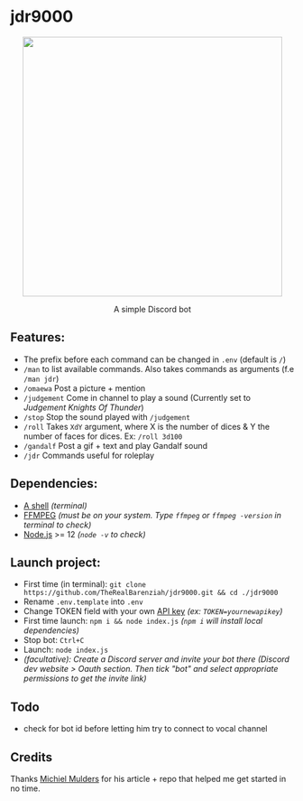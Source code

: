 # jdr9000  
<p align="center">
  <img width="460" height="460" src="https://i.ibb.co/FYBH6Xf/a-E2ebpp-460s.jpg">
</p>
<p align="center">
  A simple Discord bot
</p>

## Features:  
-  The prefix before each command can be changed in `.env` (default is `/`)  
-  `/man` to list available commands. Also takes commands as arguments (f.e `/man jdr`)  
-  `/omaewa` Post a picture + mention  
-  `/judgement` Come in channel to play a sound (Currently set to *Judgement Knights Of Thunder*)  
-  `/stop` Stop the sound played with `/judgement`  
-  `/roll` Takes `XdY` argument, where X is the number of dices & Y the number of faces for dices. Ex: `/roll 3d100`  
-  `/gandalf` Post a gif + text and play Gandalf sound  
-  `/jdr` Commands useful for roleplay  

## Dependencies:  
- [A shell](https://media.istockphoto.com/photos/sea-shell-picture-id862062360) *(terminal)*  
- [FFMPEG](https://www.ffmpeg.org/download.html) *(must be on your system. Type `ffmpeg` or `ffmpeg -version` in terminal to check)*  
- [Node.js](https://nodejs.org/en/download/) >= 12 *(`node -v` to check)*  

## Launch project:  
-  First time (in terminal): `git clone https://github.com/TheRealBarenziah/jdr9000.git && cd ./jdr9000`  
-  Rename `.env.template` into `.env`  
-  Change TOKEN field with your own [API key](https://discord.com/developers/applications) *(ex: `TOKEN=yournewapikey`)*  
-  First time launch: `npm i && node index.js`  *(`npm i` will install local dependencies)*
-  Stop bot: `Ctrl+C`  
-  Launch: `node index.js`  
-  *(facultative): Create a Discord server and invite your bot there (Discord dev website > Oauth section. Then tick "bot" and select appropriate permissions to get the invite link)*

## Todo  
-  check for bot id before letting him try to connect to vocal channel

##  Credits  
Thanks [Michiel Mulders](https://www.sitepoint.com/discord-bot-node-js/) for his article + repo that helped me get started in no time.
